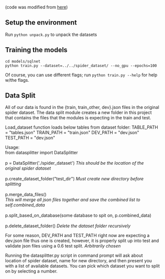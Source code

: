 (code was modified from [here](https://github.com/taoyds/spider/tree/master/baselines/sqlnet))

## Setup the environment
Run ```python unpack.py``` to unpack the datasets

## Training the models
```
cd models/sqlnet
python train.py --dataset=../../spider_dataset/ --no_gpu --epochs=100
```

Of course, you can use different flags; run ```python train.py --help``` for help w/the flags.


## Data Split
All of our data is found in the {train, train_other, dev}.json files in the original spider dataset. The data split module creates a new folder in this project that contains the files that the modules is expecting in the train and test.

Load_dataset function loads below tables from dataset folder:
TABLE_PATH = "tables.json"
TRAIN_PATH = "train.json"
DEV_PATH = "dev.json"
TEST_PATH = "dev.json"

Usage: <br>
from datasplitter import DataSplitter <br><br>
p = DataSplitter('./spider_dataset') <i>This should be the location of the original spider dataset</i><br><br>
p.create_dataset_folder("test_dir") <i> Must create new directory before splitting</i><br><br>
p.merge_data_files() <br><i>This will merge all json files together and save the combined list to self.combined_data</i><br><br>
p.split_based_on_database(some database to spit on, p.combined_data)<br><br>
p.delete_dataset_folder() <i>Delete the dataset folder recursively</i><br>

For some reason, DEV_PATH and TEST_PATH right now are expecting a dev.json file thus one is created, however, it is properly split up into test and validate json files using a 0.6 test split. <i>Arbitrarily chosen</i>

Running the datasplitter.py script in command prompt will ask about location of spider dataset, name for new directory, and then present you with a list of available datasets. You can pick which dataset you want to split on by selecting a number. 
